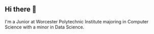 ## Hi there 👋

I'm a Junior at Worcester Polytechnic Institute majoring in Computer Science with a minor in Data Science.
<!--
**alexli888/alexli888** is a ✨ _special_ ✨ repository because its `README.md` (this file) appears on your GitHub profile.

### Connect with Me

[<img src="github_icon.png" width="30">](https://github.com/yourusername) [<img src="linkedin_icon.png" width="30">](https://linkedin.com/in/yourusername) [<img src="gmail_icon.png" width="30">](mailto:youremail@gmail.com) [<img src="outlook_icon.png" width="30">](mailto:youremail@outlook.com)


- 🔭 I’m currently working on ...
- 🌱 I’m currently learning ...
- 👯 I’m looking to collaborate on ...
- 🤔 I’m looking for help with ...
- 💬 Ask me about ...
- 📫 How to reach me: ...
- 😄 Pronouns: ...
- ⚡ Fun fact: ...
-->

